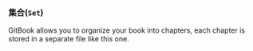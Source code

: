 ### 集合(```Set```)

GitBook allows you to organize your book into chapters, each chapter is stored in a separate file like this one.

